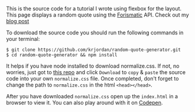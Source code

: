 This is the source code for a tutorial I wrote using flexbox for the layout. This page displays a random quote using the [Forismatic](http://forismatic.com/en/) API. Check out my [blog post](http://mycodingblog.com/)

To download the source code you should run the following commands in your terminal:

```
$ git clone https://github.com/krjordan/random-quote-generator.git
$ cd random-quote-generator && npm install
```

It helps if you have node installed to download normalize.css. If not, no worries, just got to [this repo](https://github.com/necolas/normalize.css/) and click `Download` to `copy` & `paste` the source code into your own `normalize.css` file. Once completed, don't forget to change the path to `normalize.css` in the html `<head></head>`.

After you have downloaded `normalize.css` open up the `index.html` in a browser to view it. You can also play around with it on [Codepen](http://codepen.io/krjordan/full/oXRQXG/).